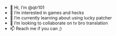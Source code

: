 - 👋 Hi, I’m @qtr101
- 👀 I’m interested in games and hecks
- 🌱 I’m currently learning about using lucky patcher
- 💞️ I’m looking to collaborate on tv bro translation
- 📫 Reach me if you can ;)

<!---
qtr101/qtr101 is a ✨ special ✨ repository because its `README.md` (this file) appears on your GitHub profile.
You can click the Preview link to take a look at your changes.
--->
